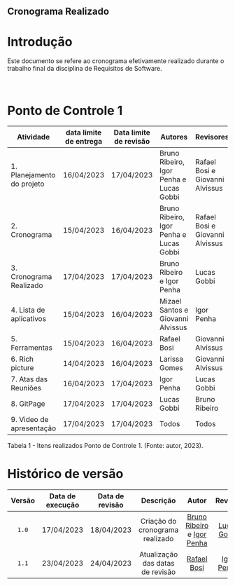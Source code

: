 ## Cronograma Realizado
# Introdução
Este documento se refere ao cronograma efetivamente realizado durante o trabalho final da disciplina de Requisitos de Software.

<br>

# Ponto de Controle 1
| Atividade | data limite de entrega | Data limite de revisão | Autores | Revisores |
|-----------|--------|-----|---------|-----------|
| 1. Planejamento do projeto | 16/04/2023 | 17/04/2023 | Bruno Ribeiro, Igor Penha e Lucas Gobbi | Rafael Bosi e Giovanni Alvissus |
| 2. Cronograma |  15/04/2023 | 16/04/2023 | Bruno Ribeiro, Igor Penha e Lucas Gobbi | Rafael Bosi e Giovanni Alvissus |
| 3. Cronograma Realizado | 17/04/2023 | 17/04/2023 | Bruno Ribeiro e Igor Penha | Lucas Gobbi |
| 4. Lista de aplicativos | 15/04/2023 | 16/04/2023 | Mizael Santos e Giovanni Alvissus | Igor Penha |
| 5. Ferramentas | 15/04/2023 | 16/04/2023 | Rafael Bosi | Giovanni Alvissus |
| 6. Rich picture | 14/04/2023 | 16/04/2023 | Larissa Gomes | Giovanni Alvissus |
| 7. Atas das Reuniões | 16/04/2023 | 17/04/2023 | Igor Penha | Lucas Gobbi |
| 8. GitPage | 17/04/2023 | 17/04/2023 | Lucas Gobbi | Bruno Ribeiro |
| 9. Video de apresentação | 17/04/2023 | 17/04/2023 | Todos | Todos |
<div><p>Tabela 1 - Itens realizados Ponto de Controle 1. (Fonte: autor, 2023).</p></div>

# Histórico de versão
| Versão | Data de execução | Data de revisão |Descrição | Autor | Revisor |
| :------: | :--------: | :-----------: | :-------: | :---------: | :--------: |
| `1.0` | 17/04/2023 | 18/04/2023 | Criação do cronograma realizado | [Bruno Ribeiro](https://github.com/BrunoRiibeiro) e [Igor Penha](https://github.com/igorpenhaa) | [Lucas Gobbi](https://github.com/LucasBergholz) |
| `1.1` | 23/04/2023 | 24/04/2023 | Atualização das datas de revisão | [Rafael Bosi](https://github.com/StrangeUnit28) |  [Igor Penha](https://github.com/igorpenhaa) |





